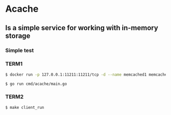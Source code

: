 # Acache
## Is a simple service for working with in-memory storage

### Simple test

### **TERM1**
```bash
$ docker run -p 127.0.0.1:11211:11211/tcp -d --name memcached1 memcached:latest

$ go run cmd/acache/main.go 
```

### **TERM2**

```bash
$ make client_run
```
